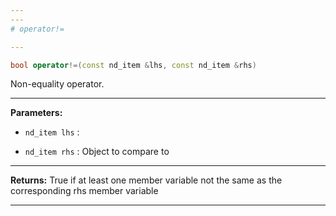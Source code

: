```yaml
---
---
# operator!=

---
```


```cpp
bool operator!=(const nd_item &lhs, const nd_item &rhs)
```


Non-equality operator. 


---
**Parameters:**

 - `nd_item lhs`
: 

 - `nd_item rhs`
: Object to compare to 


---
**Returns:** True if at least one member variable not the same as the corresponding rhs member variable 

---
